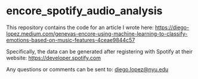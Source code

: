# encore_spotify_audio_analysis

This repository contains the code for an article I wrote here: https://diego-lopez.medium.com/genevas-encore-using-machine-learning-to-classify-emotions-based-on-music-features-4ceae9844c57

Specifically, the data can be generated after registering with Spotify at their website: https://developer.spotify.com

Any questions or comments can be sent to: diego.lopez@nyu.edu
